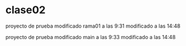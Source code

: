 # clase02

proyecto de prueba modificado rama01 a las 9:31
modificado a las 14:48


proyecto de prueba modificado main a las 9:33
modificado a las 14:48



